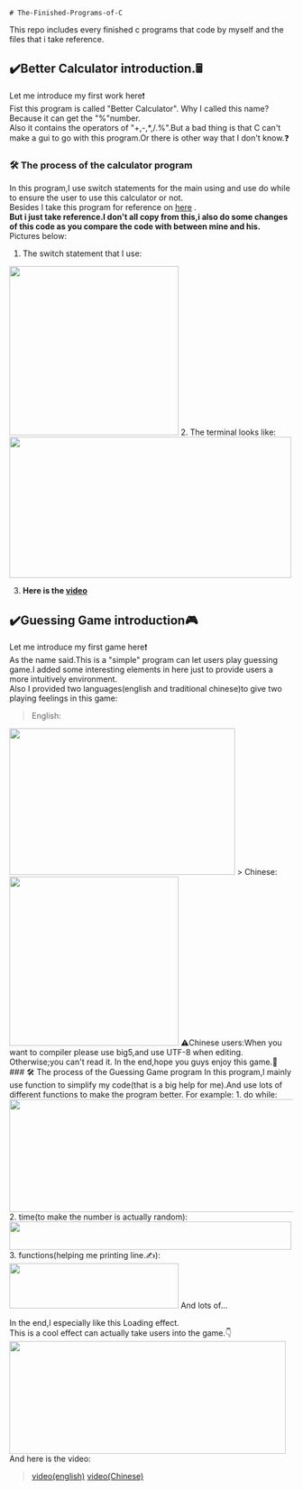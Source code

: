     # The-Finished-Programs-of-C
This repo includes every finished c programs that code by myself and the files that i take reference.
## ✔️Better Calculator introduction.🖩
Let me introduce my first work here❗  
Fist this program is called "Better Calculator". Why I called this name? Because it can get the "%"number.  
Also it contains the operators of "+,-,*,/.%".But a bad thing is that C can't make a gui to go with this program.Or there is other way that I don't know.❓
### 🛠 The process of the calculator program
In this program,I use switch statements for the main using and use do while to ensure the user to use this calculator or not.  
Besides I take this program for reference on [here](https://www.includehelp.com/c-programs/calculator-using-switch.aspx?fbclid=IwAR1Bf5CgWmm88EegSnhegBDyRw_NSQem6U2cyz3asBvLkf3hGh4bNoqZvq4)
.  
**But i just take reference.I don't all copy from this,i also do some changes of this code as you compare the code with between mine and his.**  
Pictures below:
1. The switch statement that I use:
<img src="https://user-images.githubusercontent.com/62552984/85575203-f1a27a80-b669-11ea-952d-ff1ffdc7d56d.png" width="300" height="300" />
2. The terminal looks like:
<img src="https://user-images.githubusercontent.com/62552984/85680690-1d227500-b6fd-11ea-84f7-b2ac6ab357a5.png" width="500" height="250" />

3. **Here is the [video](https://www.youtube.com/watch?v=d75KrdJ9A_Q&loop=0)**
## ✔️Guessing Game introduction🎮
Let me introduce my first game here❗  
As the name said.This is a "simple" program can let users play guessing game.I added some interesting elements in here just to provide users a more intuitively environment.  
Also I provided two languages(english and traditional chinese)to give two playing feelings in this game:
> English:
<img src="https://user-images.githubusercontent.com/62552984/90979568-79cccf80-e588-11ea-917a-c90dc3415f3b.png" width="400" height="260">  
> Chinese:  
<img src="https://user-images.githubusercontent.com/62552984/90979700-77b74080-e589-11ea-8c35-c9e3ead02755.png" height="300">  
⚠️Chinese users:When you want to compiler please use big5,and use UTF-8 when editing.  
Otherwise;you can't read it.
In the end,hope you guys enjoy this game.📣
### 🛠 The process of the Guessing Game program
In this program,I mainly use function to simplify my code(that is a big help for me).And use lots of different functions to make the program better.  
For example:
1. do while:
<img src="https://user-images.githubusercontent.com/62552984/90978699-48e99c00-e582-11ea-9b27-402f02c1e7f3.png"
width="702" height="200" />
2. time(to make the number is actually random):
<img src="https://user-images.githubusercontent.com/62552984/90978846-6408db80-e583-11ea-9f1c-24deab4a16f0.png" width="500" height="50">
3. functions(helping me printing line.✍️):
<img src="https://user-images.githubusercontent.com/62552984/90978949-00cb7900-e584-11ea-9989-f9599b45184e.png" width="300" height="80">  
And lots of...

In the end,I especially like this Loading effect.  
This is a cool effect can actually take users into the game.👇
<img src="https://user-images.githubusercontent.com/62552984/90979371-39b91d00-e587-11ea-8a19-41e4220b98f7.gif" width="490" height="200">  
And here is the video:
> [video(english)](https://www.youtube.com/watch?v=AdzyhG-LXro)
> [video(Chinese)](https://www.youtube.com/watch?v=H0fb-y1yh28&t=49s)

